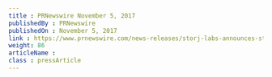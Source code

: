 ```yaml
---
title : PRNewswire November 5, 2017
publishedBy : PRNewswire
publishedOn : November 5, 2017
link : https://www.prnewswire.com/news-releases/storj-labs-announces-storj-tokens-now-listed-on-binance-exchange-for-trading-300549786.html
weight: 86
articleName : 
class : pressArticle
---
```

